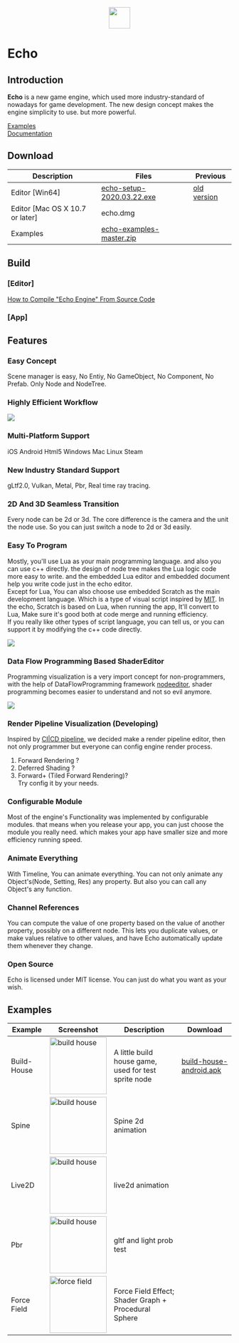 <p align="center">
    <img width="48" height="48" src="https://raw.githubusercontent.com/timi-liuliang/echo/master/editor/echo/Resource/App.ico">
</p>  

# Echo

## Introduction  

**Echo** is a new game engine, which used more industry-standard of nowadays for game development. The new design concept makes the engine simplicity to use. but more powerful.

[Examples](https://github.com/timi-liuliang/echo-examples)  
[Documentation](https://github.com/timi-liuliang/echo/wiki)  

## Download   
|Description|Files|Previous|
|---|---|---|   
|Editor [Win64]|[echo-setup-2020.03.22.exe](https://media.githubusercontent.com/media/timi-liuliang/echo-download/master/download/echo-setup-2020.03.22.exe)|[old version](https://github.com/timi-liuliang/echo-download/tree/master/download)|
|Editor [Mac OS X 10.7 or later]|echo.dmg|
|Examples|[echo-examples-master.zip](https://codeload.github.com/timi-liuliang/echo-examples/zip/master)|

## Build
### [Editor]   
[How to Compile "Echo Engine" From Source Code](https://github.com/timi-liuliang/echo/wiki/Compile-Echo-From-Source-Code)

### [App]   

## Features

### Easy Concept  
Scene manager is easy, No Entiy, No GameObject, No Component, No Prefab. Only Node and NodeTree.

###  Highly Efficient Workflow   
![](https://media.githubusercontent.com/media/timi-liuliang/echo-download/master/images/intro/echo.png)  

### Multi-Platform Support  
iOS Android Html5 Windows Mac Linux Steam  

### New Industry Standard Support
gLtf2.0, Vulkan, Metal, Pbr, Real time ray tracing.

### 2D And 3D Seamless Transition  
Every node can be 2d or 3d. The core difference is the camera and the unit the node use. So you can just switch a node to 2d or 3d easily.

### Easy To Program  
Mostly, you'll use Lua as your main programming language. and also you can use c++ directly. the design of node tree makes the Lua logic code more easy to write. and the embedded Lua editor and embedded document help you write code just in the echo editor.   
Except for Lua, You can also choose use embedded Scratch as the main development language. Which is a type of visual script inspired by [MIT](https://scratch.mit.edu/).  In the echo, Scratch is based on Lua, when running the app, It'll convert to Lua, Make sure it's good both at code merge and running efficiency.   
If you really like other types of script language, you can tell us, or you can support it by modifying the c++ code directly.

![](https://media.githubusercontent.com/media/timi-liuliang/echo-download/master/images/intro/echo1.png)   

### Data Flow Programming Based ShaderEditor
Programming visualization is a very import concept for non-programmers, with the help of DataFlowProgramming framework [nodeeditor](https://github.com/paceholder/nodeeditor), shader programming becomes easier to understand and not so evil anymore.

![](https://media.githubusercontent.com/media/timi-liuliang/echo-download/master/images/intro/shadereditor.png)   

### Render Pipeline Visualization (Developing)
Inspired by [CI|CD pipeline](https://semaphoreci.com/blog/cicd-pipeline), we decided make a render pipeline editor, then not only programmer but everyone can config engine render process.   
1. Forward Rendering ?   
2. Deferred Shading ?    
3. Forward+ (Tiled Forward Rendering)?   
Try config it by your needs.

### Configurable Module   
Most of the engine's Functionality was implemented by configurable modules. that means when you release your app, you can just choose the module you really need. which makes your app have smaller size and more efficiency running speed.

### Animate Everything   
With Timeline, You can animate everything. You can not only animate any Object's(Node, Setting, Res) any property. But also you can call any Object's any function.

### Channel References
You can compute the value of one property based on the value of another property, possibly on a different node. This lets you duplicate values, or make values relative to other values, and have Echo automatically update them whenever they change.

### Open Source  
Echo is licensed under MIT license. You can just do what you want as your wish.

## Examples
|Example|Screenshot|Description|Download|
|---|---|---|---|
|Build-House|<img src="https://github.com/timi-liuliang/echo-examples/blob/master/ads/build_house.gif?raw=true" alt="build house"  height="128px" />|A little build house game, used for test sprite node|[build-house-android.apk](https://github.com/timi-liuliang/echo-examples/releases/tag/build-house-1.0)|
|Spine|<img src="https://github.com/timi-liuliang/echo-examples/raw/master/ads/spine.gif?raw=true" alt="build house"  height="128px" />|Spine 2d animation|
|Live2D|<img src="https://github.com/timi-liuliang/echo-examples/raw/master/ads/live2d.gif?raw=true" alt="build house"  height="128px" />|live2d animation|
|Pbr|<img src="https://github.com/timi-liuliang/echo-examples/raw/master/ads/cubemap.png?raw=true" alt="build house"  height="128px" />|gltf and light prob test|
|Force Field|<img src="https://github.com/timi-liuliang/echo-examples/blob/master/ads/forcefield.gif?raw=true" alt="force field"  height="128px" />|Force Field Effect; Shader Graph + Procedural Sphere|
